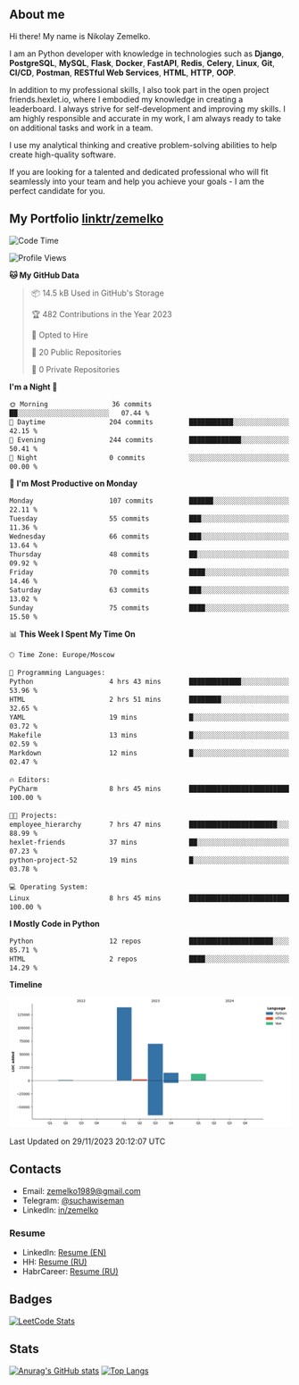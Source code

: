 ## About me
Hi there! My name is Nikolay Zemelko. 

I am an Python developer with knowledge in technologies such as **Django**, **PostgreSQL**, **MySQL**, **Flask**, **Docker**, **FastAPI**, **Redis**, **Celery**, **Linux**, **Git**, **CI/CD**, **Postman**, **RESTful Web Services**, **HTML**, **HTTP**, **OOP**.

In addition to my professional skills, I also took part in the open project friends.hexlet.io, where I embodied my knowledge in creating a leaderboard.
I always strive for self-development and improving my skills. I am highly responsible and accurate in my work, I am always ready to take on additional tasks and work in a team.

I use my analytical thinking and creative problem-solving abilities to help create high-quality software.

If you are looking for a talented and dedicated professional who will fit seamlessly into your team and help you achieve your goals - I am the perfect candidate for you.

## My Portfolio [linktr/zemelko](https://linktr.ee/zemelko)


<!--START_SECTION:waka-->
![Code Time](http://img.shields.io/badge/Code%20Time-21%20hrs%2024%20mins-blue)

![Profile Views](http://img.shields.io/badge/Profile%20Views-76-blue)

**🐱 My GitHub Data** 

> 📦 14.5 kB Used in GitHub's Storage 
 > 
> 🏆 482 Contributions in the Year 2023
 > 
> 💼 Opted to Hire
 > 
> 📜 20 Public Repositories 
 > 
> 🔑 0 Private Repositories 
 > 
**I'm a Night 🦉** 

```text
🌞 Morning                36 commits          ██░░░░░░░░░░░░░░░░░░░░░░░   07.44 % 
🌆 Daytime                204 commits         ███████████░░░░░░░░░░░░░░   42.15 % 
🌃 Evening                244 commits         █████████████░░░░░░░░░░░░   50.41 % 
🌙 Night                  0 commits           ░░░░░░░░░░░░░░░░░░░░░░░░░   00.00 % 
```
📅 **I'm Most Productive on Monday** 

```text
Monday                   107 commits         ██████░░░░░░░░░░░░░░░░░░░   22.11 % 
Tuesday                  55 commits          ███░░░░░░░░░░░░░░░░░░░░░░   11.36 % 
Wednesday                66 commits          ███░░░░░░░░░░░░░░░░░░░░░░   13.64 % 
Thursday                 48 commits          ██░░░░░░░░░░░░░░░░░░░░░░░   09.92 % 
Friday                   70 commits          ████░░░░░░░░░░░░░░░░░░░░░   14.46 % 
Saturday                 63 commits          ███░░░░░░░░░░░░░░░░░░░░░░   13.02 % 
Sunday                   75 commits          ████░░░░░░░░░░░░░░░░░░░░░   15.50 % 
```


📊 **This Week I Spent My Time On** 

```text
🕑︎ Time Zone: Europe/Moscow

💬 Programming Languages: 
Python                   4 hrs 43 mins       █████████████░░░░░░░░░░░░   53.96 % 
HTML                     2 hrs 51 mins       ████████░░░░░░░░░░░░░░░░░   32.65 % 
YAML                     19 mins             █░░░░░░░░░░░░░░░░░░░░░░░░   03.72 % 
Makefile                 13 mins             █░░░░░░░░░░░░░░░░░░░░░░░░   02.59 % 
Markdown                 12 mins             █░░░░░░░░░░░░░░░░░░░░░░░░   02.47 % 

🔥 Editors: 
PyCharm                  8 hrs 45 mins       █████████████████████████   100.00 % 

🐱‍💻 Projects: 
employee_hierarchy       7 hrs 47 mins       ██████████████████████░░░   88.99 % 
hexlet-friends           37 mins             ██░░░░░░░░░░░░░░░░░░░░░░░   07.23 % 
python-project-52        19 mins             █░░░░░░░░░░░░░░░░░░░░░░░░   03.78 % 

💻 Operating System: 
Linux                    8 hrs 45 mins       █████████████████████████   100.00 % 
```

**I Mostly Code in Python** 

```text
Python                   12 repos            █████████████████████░░░░   85.71 % 
HTML                     2 repos             ████░░░░░░░░░░░░░░░░░░░░░   14.29 % 
```



**Timeline**

![Lines of Code chart](https://raw.githubusercontent.com/zemelko/zemelko/main/assets/bar_graph.png)


 Last Updated on 29/11/2023 20:12:07 UTC
<!--END_SECTION:waka-->

## Contacts

* Email: [zemelko1989@gmail.com](mailto:zemelko1989@gmail.com)
* Telegram: [@suchawiseman](https://t.me/suchawiseman)
* LinkedIn: [in/zemelko](https://www.linkedin.com/in/zemelko)

### Resume

* LinkedIn: [Resume (EN)](https://www.linkedin.com/in/zemelko)
* HH: [Resume (RU)](https://hh.ru/resume/4a4435a9ff09e87f6c0039ed1f4e475572454c)
* HabrCareer: [Resume (RU)](https://career.habr.com/zemelko1)

## Badges

[![LeetCode Stats](https://leetcode.card.workers.dev/zemelko?font=source_code_pro&extension=null)](https://leetcode.com/zemelko/)

## Stats
[![Anurag's GitHub stats](https://github-readme-stats.vercel.app/api?username=zemelko)](https://github.com/zemelko/github-readme-stats)
[![Top Langs](https://github-readme-stats.vercel.app/api/top-langs/?username=zemelko&layout=compact&langs_count=10)](https://github.com/zemelko/github-readme-stats)
